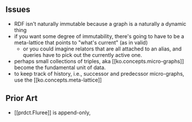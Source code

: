 
## Issues

- RDF isn't naturally immutable because a graph is a naturally a dynamic thing
- if you want some degree of immutability, there's going to have to be a meta-lattice that points to "what's current" (as in valid)
  - or you could imagine relators that are all attached to an alias, and queries have to pick out the currently active one.
- perhaps small collections of triples, aka [[ko.concepts.micro-graphs]] become the fundamental unit of data. 
- to keep track of history, i.e., successor and predecssor micro-graphs, use the [[ko.concepts.meta-lattice]] 


## Prior Art

- [[prdct.Fluree]] is append-only, 